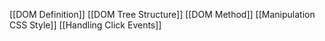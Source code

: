 [[DOM Definition]]
[[DOM Tree Structure]]
[[DOM Method]]
[[Manipulation CSS Style]]
[[Handling Click Events]]

